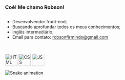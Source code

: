 ### Coé! Me chamo Robson!

##

- Desenvolvendor front-end;
- Buscando aprofundar todos os meus conhecimentos;
- Inglês intermediário;
- Email para contato: robsonfirmindo@gmail.com

##



<div style="display: inline_block"><br>
  <img align="center" alt="HTML" height="40" width="40" src="https://cdn.jsdelivr.net/gh/devicons/devicon/icons/html5/html5-plain-wordmark.svg">
  <img align="center" alt="CSS" height="40" width="40" src="https://cdn.jsdelivr.net/gh/devicons/devicon/icons/css3/css3-plain-wordmark.svg">
    <img align="center" alt="JS" height="40" width="40" src="https://cdn.jsdelivr.net/gh/devicons/devicon/icons/javascript/javascript-original.svg"">
</div>

![Snake animation](https://github.com/rjban/rjban/blob/output/github-contribution-grid-snake.svg)

